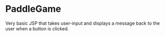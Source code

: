 # PaddleGame
Very basic JSP that takes user-input and displays a message back to the user when a button is clicked.
